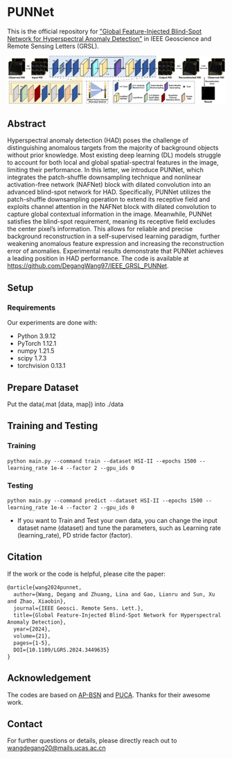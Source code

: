 # PUNNet
This is the official repository for  ["Global Feature-Injected Blind-Spot Network for Hyperspectral Anomaly Detection"](https://ieeexplore.ieee.org/document/10648847) in IEEE Geoscience and Remote Sensing Letters (GRSL). 

![alt text](./figs/PUNNet_model.jpg)

## Abstract

Hyperspectral anomaly detection (HAD) poses the challenge of distinguishing anomalous targets from the majority of background objects without prior knowledge. Most existing deep learning (DL) models struggle to account for both local and global spatial-spectral features in the image, limiting their performance. In this letter, we introduce PUNNet, which integrates the patch-shuffle downsampling technique and nonlinear activation-free network (NAFNet) block with dilated convolution into an advanced blind-spot network for HAD. Specifically, PUNNet utilizes the patch-shuffle downsampling operation to extend its receptive field and exploits channel attention in the NAFNet block with dilated convolution to capture global contextual information in the image. Meanwhile, PUNNet satisfies the blind-spot requirement, meaning its receptive field excludes the center pixel’s information. This allows for reliable and precise background reconstruction in a self-supervised learning paradigm, further weakening anomalous feature expression and increasing the reconstruction error of anomalies. Experimental results demonstrate that PUNNet achieves a leading position in HAD performance. The code is available at https://github.com/DegangWang97/IEEE_GRSL_PUNNet.

## Setup

### Requirements

Our experiments are done with:

- Python 3.9.12
- PyTorch 1.12.1
- numpy 1.21.5
- scipy 1.7.3
- torchvision 0.13.1

## Prepare Dataset

Put the data(.mat [data, map]) into ./data

## Training and Testing

### Training
```shell
python main.py --command train --dataset HSI-II --epochs 1500 --learning_rate 1e-4 --factor 2 --gpu_ids 0
```

### Testing
```shell
python main.py --command predict --dataset HSI-II --epochs 1500 --learning_rate 1e-4 --factor 2 --gpu_ids 0
```

- If you want to Train and Test your own data, you can change the input dataset name (dataset) and tune the parameters, such as Learning rate (learning_rate), PD stride factor (factor).

## Citation

If the work or the code is helpful, please cite the paper:

```
@article{wang2024punnet,
  author={Wang, Degang and Zhuang, Lina and Gao, Lianru and Sun, Xu and Zhao, Xiaobin},
  journal={IEEE Geosci. Remote Sens. Lett.}, 
  title={Global Feature-Injected Blind-Spot Network for Hyperspectral Anomaly Detection}, 
  year={2024},
  volume={21},
  pages={1-5},
  DOI={10.1109/LGRS.2024.3449635}
}
```

## Acknowledgement

The codes are based on [AP-BSN](https://github.com/wooseoklee4/AP-BSN) and [PUCA](https://github.com/HyemiEsme/PUCA). Thanks for their awesome work.

## Contact
For further questions or details, please directly reach out to wangdegang20@mails.ucas.ac.cn
